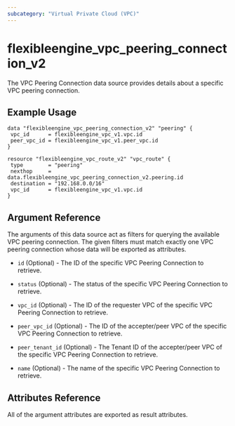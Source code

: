 ```yaml
---
subcategory: "Virtual Private Cloud (VPC)"
---
```


# flexibleengine_vpc_peering_connection_v2

The VPC Peering Connection data source provides details about a specific VPC peering connection.

## Example Usage

 ```hcl
data "flexibleengine_vpc_peering_connection_v2" "peering" {
  vpc_id      = flexibleengine_vpc_v1.vpc.id
  peer_vpc_id = flexibleengine_vpc_v1.peer_vpc.id
 }

resource "flexibleengine_vpc_route_v2" "vpc_route" {
  type        = "peering"
  nexthop     = data.flexibleengine_vpc_peering_connection_v2.peering.id
  destination = "192.168.0.0/16"
  vpc_id      = flexibleengine_vpc_v1.vpc.id
}
 ```

## Argument Reference

The arguments of this data source act as filters for querying the available VPC peering connection.
The given filters must match exactly one VPC peering connection whose data will be exported as attributes.

* `id` (Optional) - The ID of the specific VPC Peering Connection to retrieve.

* `status` (Optional) - The status of the specific VPC Peering Connection to retrieve.

* `vpc_id` (Optional) - The ID of the requester VPC of the specific VPC Peering Connection to retrieve.

* `peer_vpc_id` (Optional) -  The ID of the accepter/peer VPC of the specific VPC Peering Connection to retrieve.

* `peer_tenant_id` (Optional) - The Tenant ID of the accepter/peer VPC of the specific VPC Peering Connection to retrieve.

* `name` (Optional) - The name of the specific VPC Peering Connection to retrieve.

## Attributes Reference

All of the argument attributes are exported as result attributes.
